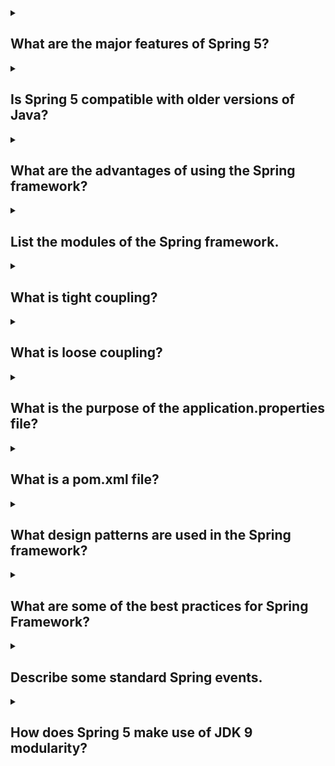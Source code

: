 <details><summary>

## What are the major features of Spring 5?
</summary>

## The major features of Spring 5 are:

### Reactive programming support:
Spring 5 provides support for reactive programming, which is a programming paradigm that is well-suited for building highly scalable and responsive applications.

### Core features upgrades:
Spring 5 has upgraded its core features, such as the Spring MVC framework, to make them more powerful and easier to use.

### Spring WebFlux:
Spring 5 introduces a new functional web framework, Spring WebFlux, which is based on reactive programming.

### Modularity support:
Spring 5 has been redesigned to be more modular, which makes it easier to use and maintain.

### Kotlin language support:
Spring 5 provides full support for the Kotlin programming language, which makes it a more attractive option for developing Spring applications.

### Improved testing support:
Spring 5 has improved its testing support, which makes it easier to write and run unit tests for Spring applications.

### Deprecated support and removed packages:
Spring 5 has deprecated some of its older features and removed some of its older packages. This makes the framework more focused and easier to use.

Overall, Spring 5 is a major release that brings a number of new features and improvements to the Spring framework. These features make Spring 5 a more powerful, scalable, and easier-to-use framework for developing Java applications.
</details>
<details><summary>

## Is Spring 5 compatible with older versions of Java?
</summary>
Spring 5 is not compatible with older versions of Java. It requires Java 8 as a minimum JDK version. Spring 5 is fully compatible with Java 9 on the classpath, as well as the module path, and it passes the JDK 9 test suite.
If you are using an older version of Java, you can use Spring 4.x. Spring 4.x is compatible with Java 6, 7, and 8.
</details>
<details><summary>

## What are the advantages of using the Spring framework?
</summary>

</details>
<details><summary>

## List the modules of the Spring framework.
</summary>

</details>
<details><summary>

## What is tight coupling?
</summary>

</details>
<details><summary>

## What is loose coupling?
</summary>

</details>
<details><summary>

## What is the purpose of the application.properties file?
</summary>

</details>
<details><summary>

## What is a pom.xml file?
</summary>

</details>
<details><summary>

## What design patterns are used in the Spring framework?
</summary>

</details>
<details><summary>

## What are some of the best practices for Spring Framework?
</summary>

</details>
<details><summary>

## Describe some standard Spring events.
</summary>

</details>
<details><summary>

## How does Spring 5 make use of JDK 9 modularity?
</summary>

</details>
